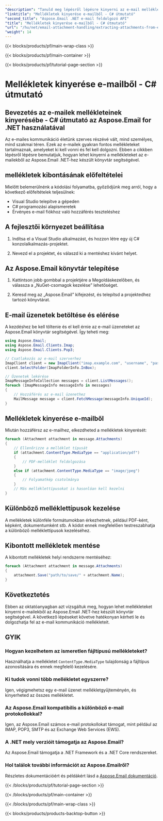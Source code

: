 ```yaml
---
"description": "Tanuld meg lépésről lépésre kinyerni az e-mail mellékleteket az Aspose.Email for .NET segítségével. Kezelj különféle formátumokat és ments el könnyedén."
"linktitle": "Mellékletek kinyerése e-mailből - C# útmutató"
"second_title": "Aspose.Email .NET e-mail feldolgozó API"
"title": "Mellékletek kinyerése e-mailből - C# útmutató"
"url": "/hu/net/email-attachment-handling/extracting-attachments-from-email-csharp-walkthrough/"
"weight": 14
---
```


{{< blocks/products/pf/main-wrap-class >}}

{{< blocks/products/pf/main-container >}}

{{< blocks/products/pf/tutorial-page-section >}}

# Mellékletek kinyerése e-mailből - C# útmutató


## Bevezetés az e-mailek mellékleteinek kinyerésébe - C# útmutató az Aspose.Email for .NET használatával

Az e-mailes kommunikáció életünk szerves részévé vált, mind személyes, mind szakmai téren. Ezek az e-mailek gyakran fontos mellékleteket tartalmaznak, amelyeket ki kell vonni és fel kell dolgozni. Ebben a cikkben lépésről lépésre bemutatjuk, hogyan lehet kinyerni a mellékleteket az e-mailekből az Aspose.Email .NET-hez készült könyvtár segítségével.

## mellékletek kibontásának előfeltételei

Mielőtt belemerülnénk a kódolási folyamatba, győződjünk meg arról, hogy a következő előfeltételek teljesülnek:

- Visual Studio telepítve a gépeden
- C# programozási alapismeretek
- Érvényes e-mail fiókhoz való hozzáférés teszteléshez

## A fejlesztői környezet beállítása

1. Indítsa el a Visual Studio alkalmazást, és hozzon létre egy új C# konzolalkalmazás-projektet.

2. Nevezd el a projektet, és válaszd ki a mentéshez kívánt helyet.

## Az Aspose.Email könyvtár telepítése

1. Kattintson jobb gombbal a projektjére a Megoldáskezelőben, és válassza a „NuGet-csomagok kezelése” lehetőséget.

2. Keresd meg az „Aspose.Email” kifejezést, és telepítsd a projektedhez tartozó könyvtárat.

## E-mail üzenetek betöltése és elérése

A kezdéshez be kell töltenie és el kell érnie az e-mail üzeneteket az Aspose.Email könyvtár segítségével. Így teheti meg:

```csharp
using Aspose.Email;
using Aspose.Email.Clients.Imap;
using Aspose.Email.Clients.Pop3;

// Csatlakozás az e-mail szerverhez
ImapClient client = new ImapClient("imap.example.com", "username", "password");
client.SelectFolder(ImapFolderInfo.InBox);

// Üzenetek lekérése
ImapMessageInfoCollection messages = client.ListMessages();
foreach (ImapMessageInfo messageInfo in messages)
{
    // Hozzáférés az e-mail üzenethez
    MailMessage message = client.FetchMessage(messageInfo.UniqueId);
}
```

## Mellékletek kinyerése e-mailből

Miután hozzáférsz az e-mailhez, elkezdheted a mellékletek kinyerését:

```csharp
foreach (Attachment attachment in message.Attachments)
{
    // Ellenőrizze a melléklet típusát
    if (attachment.ContentType.MediaType == "application/pdf")
    {
        // PDF-melléklet feldolgozása
    }
    else if (attachment.ContentType.MediaType == "image/jpeg")
    {
        // Folyamatkép csatolmánya
    }
    // Más melléklettípusokat is hasonlóan kell kezelni
}
```

## Különböző melléklettípusok kezelése

A mellékletek különféle formátumokban érkezhetnek, például PDF-ként, képként, dokumentumként stb. A kódot ennek megfelelően testreszabhatja a különböző melléklettípusok kezeléséhez.

## Kibontott mellékletek mentése

A kibontott mellékletek helyi rendszerre mentéséhez:

```csharp
foreach (Attachment attachment in message.Attachments)
{
    attachment.Save("path/to/save/" + attachment.Name);
}
```

## Következtetés

Ebben az oktatóanyagban azt vizsgáltuk meg, hogyan lehet mellékleteket kinyerni e-mailekből az Aspose.Email .NET-hez készült könyvtár segítségével. A következő lépéseket követve hatékonyan kérheti le és dolgozhatja fel az e-mail kommunikáció mellékleteit.

## GYIK

### Hogyan kezelhetem az ismeretlen fájltípusú mellékleteket?

Használhatja a mellékletet `ContentType.MediaType` tulajdonság a fájltípus azonosítására és ennek megfelelő kezelésére.

### Ki tudok vonni több mellékletet egyszerre?

Igen, végigmehetsz egy e-mail üzenet mellékletgyűjteményén, és kinyerheted az összes mellékletet.

### Az Aspose.Email kompatibilis a különböző e-mail protokollokkal?

Igen, az Aspose.Email számos e-mail protokollokat támogat, mint például az IMAP, POP3, SMTP és az Exchange Web Services (EWS).

### A .NET mely verzióit támogatja az Aspose.Email?

Az Aspose.Email támogatja a .NET Framework és a .NET Core rendszereket.

### Hol találok további információt az Aspose.Emailről?

Részletes dokumentációért és példákért lásd a [Aspose.Email dokumentáció](https://reference.aspose.com/email/net/).

{{< /blocks/products/pf/tutorial-page-section >}}

{{< /blocks/products/pf/main-container >}}

{{< /blocks/products/pf/main-wrap-class >}}

{{< blocks/products/products-backtop-button >}}